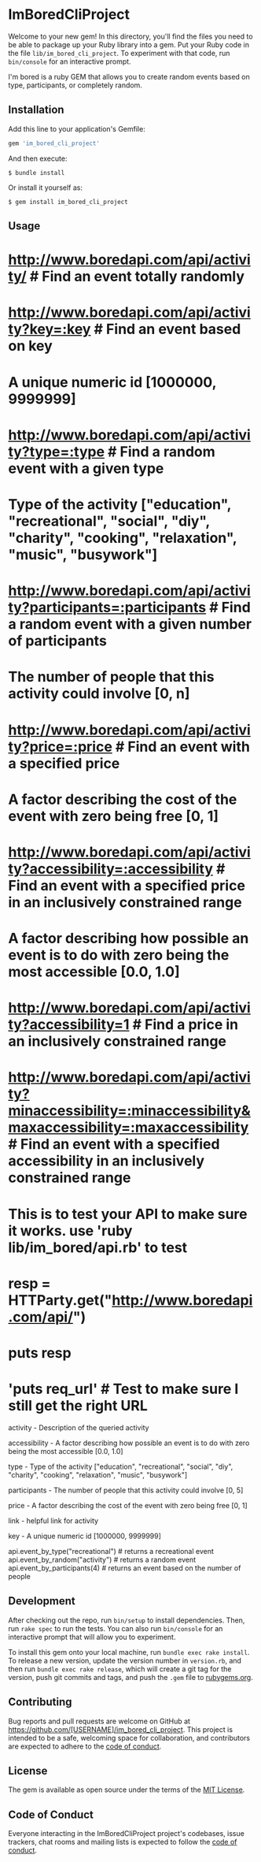 # ImBoredCliProject

Welcome to your new gem! In this directory, you'll find the files you need to be able to package up your Ruby library into a gem. Put your Ruby code in the file `lib/im_bored_cli_project`. To experiment with that code, run `bin/console` for an interactive prompt.

I'm bored is a ruby GEM that allows you to create random events based on type, participants, or completely random. 

## Installation

Add this line to your application's Gemfile:

```ruby
gem 'im_bored_cli_project'
```

And then execute:

    $ bundle install

Or install it yourself as:

    $ gem install im_bored_cli_project

## Usage

# http://www.boredapi.com/api/activity/ # Find an event totally randomly
# http://www.boredapi.com/api/activity?key=:key # Find an event based on key
# A unique numeric id [1000000, 9999999]
# http://www.boredapi.com/api/activity?type=:type # Find a random event with a given type
# Type of the activity ["education", "recreational", "social", "diy", "charity", "cooking", "relaxation", "music", "busywork"]
# http://www.boredapi.com/api/activity?participants=:participants # Find a random event with a given number of participants
# The number of people that this activity could involve [0, n]
# http://www.boredapi.com/api/activity?price=:price # Find an event with a specified price
# A factor describing the cost of the event with zero being free [0, 1]
# http://www.boredapi.com/api/activity?accessibility=:accessibility # Find an event with a specified price in an inclusively constrained range
# A factor describing how possible an event is to do with zero being the most accessible [0.0, 1.0]
# http://www.boredapi.com/api/activity?accessibility=1 # Find a price in an inclusively constrained range
# http://www.boredapi.com/api/activity?minaccessibility=:minaccessibility&maxaccessibility=:maxaccessibility # Find an event with a specified accessibility in an inclusively constrained range


# This is to test your API to make sure it works. use 'ruby lib/im_bored/api.rb' to test
# resp = HTTParty.get("http://www.boredapi.com/api/")
# puts resp
# 'puts req_url' # Test to make sure I still get the right URL


activity - Description of the queried activity


accessibility - A factor describing how possible an event is to do with zero being the most accessible [0.0, 1.0]

type - Type of the activity ["education", "recreational", "social", "diy", "charity", "cooking", "relaxation", "music", "busywork"]

participants - The number of people that this activity could involve [0, 5]

price - A factor describing the cost of the event with zero being free [0, 1]

link - helpful link for activity 

key - A unique numeric id [1000000, 9999999]

api.event_by_type("recreational") # returns a recreational event 
api.event_by_random("activity") # returns a random event 
api.event_by_participants(4) # returns an event based on the number of people

## Development

After checking out the repo, run `bin/setup` to install dependencies. Then, run `rake spec` to run the tests. You can also run `bin/console` for an interactive prompt that will allow you to experiment.

To install this gem onto your local machine, run `bundle exec rake install`. To release a new version, update the version number in `version.rb`, and then run `bundle exec rake release`, which will create a git tag for the version, push git commits and tags, and push the `.gem` file to [rubygems.org](https://rubygems.org).

## Contributing

Bug reports and pull requests are welcome on GitHub at https://github.com/[USERNAME]/im_bored_cli_project. This project is intended to be a safe, welcoming space for collaboration, and contributors are expected to adhere to the [code of conduct](https://github.com/[USERNAME]/im_bored_cli_project/blob/master/CODE_OF_CONDUCT.md).


## License

The gem is available as open source under the terms of the [MIT License](https://opensource.org/licenses/MIT).

## Code of Conduct

Everyone interacting in the ImBoredCliProject project's codebases, issue trackers, chat rooms and mailing lists is expected to follow the [code of conduct](https://github.com/[USERNAME]/im_bored_cli_project/blob/master/CODE_OF_CONDUCT.md).
